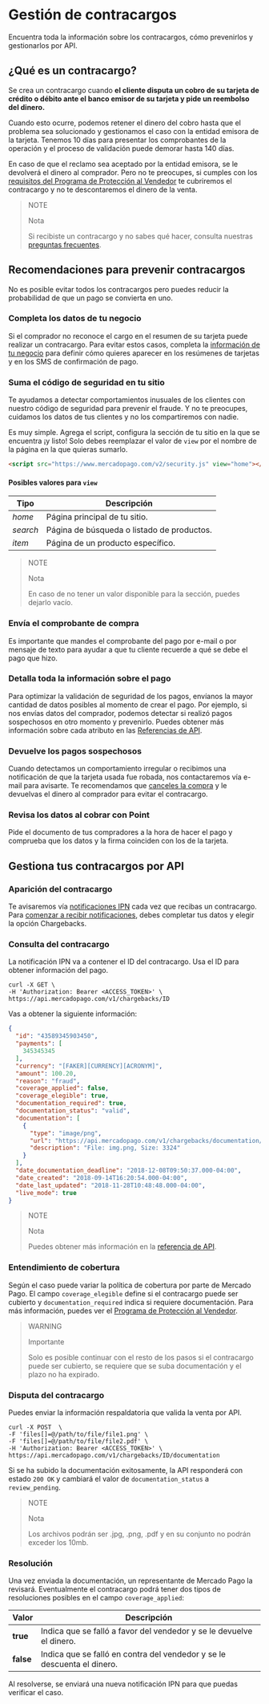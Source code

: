 # Gestión de contracargos

Encuentra toda la información sobre los contracargos, cómo prevenirlos y gestionarlos por API.

## ¿Qué es un contracargo?

Se crea un contracargo cuando **el cliente disputa un cobro de su tarjeta de crédito o débito ante el banco emisor de su tarjeta y pide un reembolso del dinero.**

Cuando esto ocurre, podemos retener el dinero del cobro hasta que el problema sea solucionado y gestionamos el caso con la entidad emisora de la tarjeta. Tenemos 10 días para presentar los comprobantes de la operación y el proceso de validación puede demorar hasta 140 días.

En caso de que el reclamo sea aceptado por la entidad emisora, se le devolverá el dinero al comprador. Pero no te preocupes, si cumples con los [requisitos del Programa de Protección al Vendedor](https://www.mercadopago.com.ar/ayuda/requisitos-programa-proteccion-vendedor_294) te cubriremos el contracargo y no te descontaremos el dinero de la venta.

> NOTE
>
> Nota
>
> Si recibiste un contracargo y no sabes qué hacer, consulta nuestras [preguntas frecuentes](https://www.mercadopago.com.ar/ayuda/recib%C3%AD-un-contracargo_4249).

## Recomendaciones para prevenir contracargos

No es posible evitar todos los contracargos pero puedes reducir la probabilidad de que un pago se convierta en uno.

### Completa los datos de tu negocio

Si el comprador no reconoce el cargo en el resumen de su tarjeta puede realizar un contracargo. Para evitar estos casos, completa la [información de tu negocio](https://www.mercadopago.com.uy/settings/account) para definir cómo quieres aparecer en los resúmenes de tarjetas y en los SMS de confirmación de pago.

### Suma el código de seguridad en tu sitio

Te ayudamos a detectar comportamientos inusuales de los clientes con nuestro código de seguridad para prevenir el fraude. Y no te preocupes, cuidamos los datos de tus clientes y no los compartiremos con nadie.

Es muy simple. Agrega el script, configura la sección de tu sitio en la que se encuentra ¡y listo! Solo debes reemplazar el valor de `view` por el nombre de la página en la que quieras sumarlo.

```html
<script src="https://www.mercadopago.com/v2/security.js" view="home"></script>
```

#### Posibles valores para `view`

| Tipo | Descripción |
| --- | --- |
| *home* | Página principal de tu sitio. |
| *search* | Página de búsqueda o listado de productos. |
| *item* | Página de un producto específico. |

> NOTE
>
> Nota
>
> En caso de no tener un valor disponible para la sección, puedes dejarlo vacío.

### Envía el comprobante de compra

Es importante que mandes el comprobante del pago por e-mail o por mensaje de texto para ayudar a que tu cliente recuerde a qué se debe el pago que hizo.

### Detalla toda la información sobre el pago

Para optimizar la validación de seguridad de los pagos, envíanos la mayor cantidad de datos posibles al momento de crear el pago. Por ejemplo, si nos envías datos del comprador, podemos detectar si realizó pagos sospechosos en otro momento y prevenirlo.
Puedes obtener más información sobre cada atributo en las [Referencias de API](https://www.mercadopago[FAKER][URL][DOMAIN]/developers/es/reference/payments/_payments/post).

### Devuelve los pagos sospechosos

Cuando detectamos un comportamiento irregular o recibimos una notificación de que la tarjeta usada fue robada, nos contactaremos vía e-mail para avisarte. Te recomendamos que [canceles la compra](https://www.mercadopago[FAKER][URL][DOMAIN]/developers/es/guides/manage-account/account/cancellations-and-refunds) y le devuelvas el dinero al comprador para evitar el contracargo.

### Revisa los datos al cobrar con Point

Pide el documento de tus compradores a la hora de hacer el pago y comprueba que los datos y la firma coinciden con los de la tarjeta.

## Gestiona tus contracargos por API

### Aparición del contracargo

Te avisaremos vía [notificaciones IPN](https://www.mercadopago[FAKER][URL][DOMAIN]/developers/es/guides/notifications/ipn) cada vez que recibas un contracargo. Para [comenzar a recibir notificaciones](https://www.mercadopago.com.ar/herramientas/notificaciones), debes completar tus datos y elegir la opción Chargebacks.

### Consulta del contracargo

La notificación IPN va a contener el ID del contracargo. Usa el ID para obtener información del pago.

```
curl -X GET \
-H 'Authorization: Bearer <ACCESS_TOKEN>' \
https://api.mercadopago.com/v1/chargebacks/ID
```

Vas a obtener la siguiente información:

```json
{
  "id": "43589345903450",
  "payments": [
    345345345
  ],
  "currency": "[FAKER][CURRENCY][ACRONYM]",
  "amount": 100.20,
  "reason": "fraud",
  "coverage_applied": false,
  "coverage_elegible": true,
  "documentation_required": true,
  "documentation_status": "valid",
  "documentation": [
    {
      "type": "image/png",
      "url": "https://api.mercadopago.com/v1/chargebacks/documentation/op/op-4ccf4f39-b6f7-4c7b-a5ce-e8941a2a2b5f",
      "description": "File: img.png, Size: 3324"
    }
  ],
  "date_documentation_deadline": "2018-12-08T09:50:37.000-04:00",
  "date_created": "2018-09-14T16:20:54.000-04:00",
  "date_last_updated": "2018-11-28T10:48:48.000-04:00",
  "live_mode": true
}
```

> NOTE
>
> Nota
>
> Puedes obtener más información en la [referencia de API](https://www.mercadopago[FAKER][URL][DOMAIN]/developers/es/reference/chargebacks/_chargebacks_id/get).

### Entendimiento de cobertura

Según el caso puede variar la política de cobertura por parte de Mercado Pago.
El campo `coverage_elegible` define si el contracargo puede ser cubierto y `documentation_required` indica si requiere documentación.
Para más información, puedes ver el [Programa de Protección al Vendedor](https://www.mercadopago.com.ar/ayuda/requisitos-programa-proteccion-vendedor_294).

> WARNING
>
> Importante
>
>Solo es posible continuar con el resto de los pasos si el contracargo puede ser cubierto, se requiere que se suba documentación y el plazo no ha expirado.

### Disputa del contracargo

Puedes enviar la información respaldatoria que valida la venta por API. 

```
curl -X POST  \
-F 'files[]=@/path/to/file/file1.png' \
-F 'files[]=@/path/to/file/file2.pdf' \
-H 'Authorization: Bearer <ACCESS_TOKEN>' \
https://api.mercadopago.com/v1/chargebacks/ID/documentation
```

Si se ha subido la documentación exitosamente, la API responderá con estado `200 OK` y cambiará el valor de `documentation_status` a `review_pending`.

> NOTE
>
> Nota
>
> Los archivos podrán ser .jpg, .png, .pdf y en su conjunto no podrán exceder los 10mb.

### Resolución

Una vez enviada la documentación, un representante de Mercado Pago la revisará.
Eventualmente el contracargo podrá tener dos tipos de resoluciones posibles en el campo `coverage_applied`:

| Valor           | Descripción
| ----            | ----
| **true**  | Indica que se falló a favor del vendedor y se le devuelve el dinero.
| **false** | Indica que se falló en contra del vendedor y se le descuenta el dinero.

Al resolverse, se enviará una nueva notificación IPN para que puedas verificar el caso.
